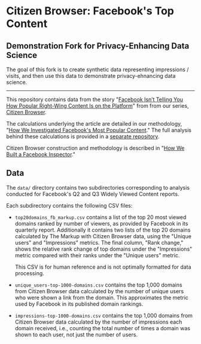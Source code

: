 # Citizen Browser: Facebook's Top Content

## Demonstration Fork for Privacy-Enhancing Data Science

The goal of this fork is to create synthetic data representing impressions / visits, and then use this data to demonstrate privacy-ehnancing data science.

---

This repository contains data from the story "[Facebook Isn’t Telling You How Popular Right-Wing Content Is on the Platform](https://themarkup.org/citizen-browser/2021/11/18/facebook-isnt-telling-you-how-popular-right-wing-content-is-on-the-platform)" from from our series, [Citizen Browser](https://themarkup.org/citizen-browser/). 

The calculations underlying the article are detailed in our methodology, "[How We Investigated Facebook's Most Popular Content](https://themarkup.org/show-your-work/2021/11/18/how-we-investigated-facebooks-most-popular-content
)." The full analysis behind these calculations is provided in a [separate repository](https://github.com/the-markup/facebook-report-verification).

Citizen Browser construction and methodology is described in "[How We Built a Facebook Inspector](https://themarkup.org/citizen-browser/2021/01/05/how-we-built-a-facebook-inspector)."

## Data
The `data/` directory contains two subdirectories corresponding to analysis conducted for Facebook's Q2 and Q3 Widely Viewed Content reports.

Each subdirectory contains the following CSV files:
* `top20domains_fb_markup.csv` contains a list of the top 20 most viewed domains ranked by number of viewers, as provided by Facebook in its quarterly report. Additionally it contains two lists of the top 20 domains calculated by The Markup with Citizen Browser data, using the "Unique users" and "Impressions" metrics. 
The final column, "Rank change," shows the relative rank change of top domains under the "Impressions" metric compared with their ranks under the "Unique users" metric.

    This CSV is for human reference and is not optimally formatted for data processing.
* `unique_users-top-1000-domains.csv` contains the top 1,000 domains from Citizen Browser data calculated by the number of unique users who were shown a link from the domain. This approximates the metric used by Facebook in its published domain rankings.
* `impressions-top-1000-domains.csv` contains the top 1,000 domains from Citizen Browser data calculated by the number of impressions each domain received, i.e., counting the total number of times a domain was shown to each user, not just the number of users.
